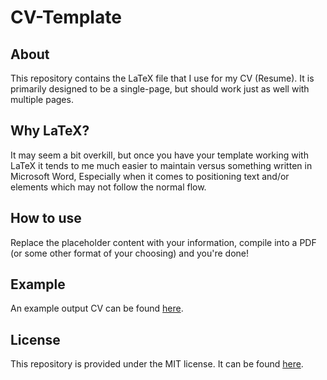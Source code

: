 # CV-Template

## About
This repository contains the LaTeX file that I use for my CV (Resume). It is primarily designed to be a single-page, but should work just as well with multiple pages.

## Why LaTeX?
It may seem a bit overkill, but once you have your template working with LaTeX it tends to me much easier to maintain versus something written in Microsoft Word, Especially when it comes to positioning text and/or elements which may not follow the normal flow.

## How to use
Replace the placeholder content with your information, compile into a PDF (or some other format of your choosing) and you're done!

## Example
An example output CV can be found [here](Example/Example_CV.pdf).

## License
This repository is provided under the MIT license. It can be found [here](LICENSE).
